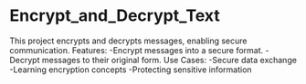 # Encrypt_and_Decrypt_Text
This project encrypts and decrypts messages, enabling secure communication.
Features:
-Encrypt messages into a secure format.
-Decrypt messages to their original form.
Use Cases:
-Secure data exchange
-Learning encryption concepts
-Protecting sensitive information
